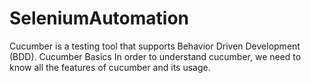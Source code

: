# SeleniumAutomation
Cucumber is a testing tool that supports Behavior Driven Development (BDD).
Cucumber Basics
In order to understand cucumber, we need to know all the features of cucumber and its usage.
